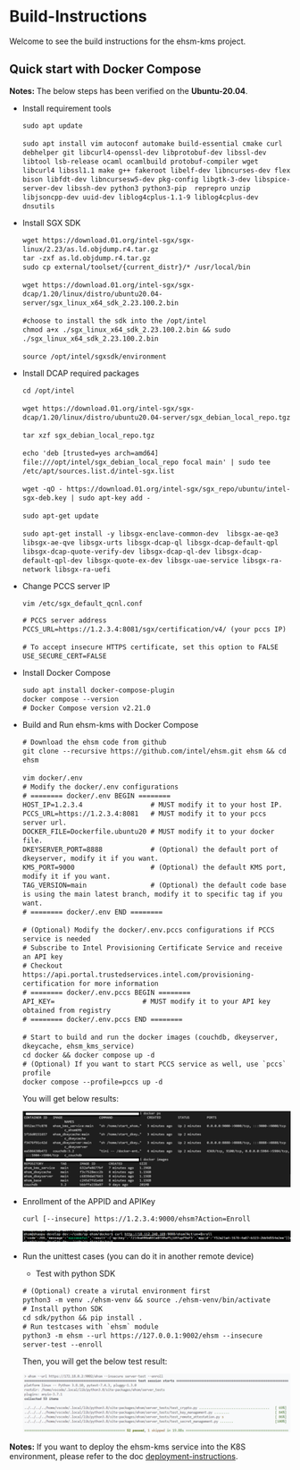 # Build-Instructions

Welcome to see the build instructions for the ehsm-kms project.

## Quick start with Docker Compose

**Notes:** The below steps has been verified on the **Ubuntu-20.04**.

* Install requirement tools

    ``` shell
    sudo apt update

    sudo apt install vim autoconf automake build-essential cmake curl debhelper git libcurl4-openssl-dev libprotobuf-dev libssl-dev libtool lsb-release ocaml ocamlbuild protobuf-compiler wget libcurl4 libssl1.1 make g++ fakeroot libelf-dev libncurses-dev flex bison libfdt-dev libncursesw5-dev pkg-config libgtk-3-dev libspice-server-dev libssh-dev python3 python3-pip  reprepro unzip libjsoncpp-dev uuid-dev liblog4cplus-1.1-9 liblog4cplus-dev dnsutils
    ```

* Install SGX SDK

    ```shell
    wget https://download.01.org/intel-sgx/sgx-linux/2.23/as.ld.objdump.r4.tar.gz
    tar -zxf as.ld.objdump.r4.tar.gz
    sudo cp external/toolset/{current_distr}/* /usr/local/bin

    wget https://download.01.org/intel-sgx/sgx-dcap/1.20/linux/distro/ubuntu20.04-server/sgx_linux_x64_sdk_2.23.100.2.bin

    #choose to install the sdk into the /opt/intel
    chmod a+x ./sgx_linux_x64_sdk_2.23.100.2.bin && sudo ./sgx_linux_x64_sdk_2.23.100.2.bin

    source /opt/intel/sgxsdk/environment
    ```

* Install DCAP required packages

    ```shell
    cd /opt/intel

    wget https://download.01.org/intel-sgx/sgx-dcap/1.20/linux/distro/ubuntu20.04-server/sgx_debian_local_repo.tgz

    tar xzf sgx_debian_local_repo.tgz

    echo 'deb [trusted=yes arch=amd64] file:///opt/intel/sgx_debian_local_repo focal main' | sudo tee /etc/apt/sources.list.d/intel-sgx.list

    wget -qO - https://download.01.org/intel-sgx/sgx_repo/ubuntu/intel-sgx-deb.key | sudo apt-key add -

    sudo apt-get update

    sudo apt-get install -y libsgx-enclave-common-dev  libsgx-ae-qe3 libsgx-ae-qve libsgx-urts libsgx-dcap-ql libsgx-dcap-default-qpl libsgx-dcap-quote-verify-dev libsgx-dcap-ql-dev libsgx-dcap-default-qpl-dev libsgx-quote-ex-dev libsgx-uae-service libsgx-ra-network libsgx-ra-uefi
    ```

* Change PCCS server IP

    ``` shell
    vim /etc/sgx_default_qcnl.conf
    ```

    ``` vi
    # PCCS server address
    PCCS_URL=https://1.2.3.4:8081/sgx/certification/v4/ (your pccs IP)

    # To accept insecure HTTPS certificate, set this option to FALSE
    USE_SECURE_CERT=FALSE
    ```

* Install Docker Compose

    ``` shell
    sudo apt install docker-compose-plugin
    docker compose --version
    # Docker Compose version v2.21.0
    ```

* Build and Run ehsm-kms with Docker Compose

    ```shell
    # Download the ehsm code from github
    git clone --recursive https://github.com/intel/ehsm.git ehsm && cd ehsm

    vim docker/.env
    # Modify the docker/.env configurations
    # ======== docker/.env BEGIN ========
    HOST_IP=1.2.3.4                 # MUST modify it to your host IP.
    PCCS_URL=https://1.2.3.4:8081   # MUST modify it to your pccs server url.
    DOCKER_FILE=Dockerfile.ubuntu20 # MUST modify it to your docker file.
    DKEYSERVER_PORT=8888            # (Optional) the default port of dkeyserver, modify it if you want.
    KMS_PORT=9000                   # (Optional) the default KMS port, modify it if you want.
    TAG_VERSION=main                # (Optional) the default code base is using the main latest branch, modify it to specific tag if you want.
    # ======== docker/.env END ========

    # (Optional) Modify the docker/.env.pccs configurations if PCCS service is needed
    # Subscribe to Intel Provisioning Certificate Service and receive an API key
    # Checkout https://api.portal.trustedservices.intel.com/provisioning-certification for more information
    # ======== docker/.env.pccs BEGIN ========
    API_KEY=                      # MUST modify it to your API key obtained from registry
    # ======== docker/.env.pccs END ========

    # Start to build and run the docker images (couchdb, dkeyserver, dkeycache, ehsm_kms_service)
    cd docker && docker compose up -d
    # (Optional) If you want to start PCCS service as well, use `pccs` profile
    docker compose --profile=pccs up -d
    ```

    You will get below results:

    ![image](diagrams/docker-compose-result.PNG)

* Enrollment of the APPID and APIKey

    ``` shell
    curl [--insecure] https://1.2.3.4:9000/ehsm?Action=Enroll
    ```

    ![image](diagrams/enroll.PNG)

* Run the unittest cases (you can do it in another remote device)
    * Test with python SDK

    ``` shell
    # (Optional) create a virutal environment first
    python3 -m venv ./ehsm-venv && source ./ehsm-venv/bin/activate
    # Install python SDK
    cd sdk/python && pip install .
    # Run testcases with `ehsm` module
    python3 -m ehsm --url https://127.0.0.1:9002/ehsm --insecure server-test --enroll
    ```

    Then, you will get the below test result:

    ![Test with Python SDK](diagrams/server-test-with-python-sdk.png)

**Notes:**
If you want to deploy the ehsm-kms service into the K8S environment, please refer to the doc [deployment-instructions](deployment-instructions.md).
